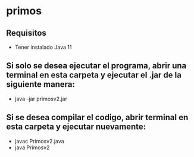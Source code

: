 # primos

## Requisitos
- Tener instalado Java 11

## Si solo se desea ejecutar el programa, abrir una terminal en esta carpeta y ejecutar el .jar de la siguiente manera:
- java -jar primosv2.jar

## Si se desea compilar el codigo, abrir terminal en esta carpeta y ejecutar nuevamente:
- javac Primosv2.java 
- java Primosv2